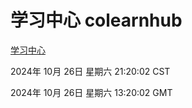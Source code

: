 # 学习中心 colearnhub
[学习中心](http://219.139.197.74:56308/colearnhub/)

2024年 10月 26日 星期六 21:20:02 CST

2024年 10月 26日 星期六 13:20:02 GMT
